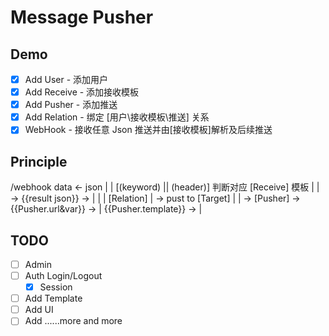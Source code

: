 # Message Pusher

## Demo

- [x] Add User - 添加用户
- [x] Add Receive - 添加接收模板
- [x] Add Pusher - 添加推送
- [x] Add Relation - 绑定 [用户\接收模板\推送] 关系
- [x] WebHook - 接收任意 Json 推送并由[接收模板]解析及后续推送

## Principle

/webhook    data    <-    json
            |
            |
 [(keyword) || (header)] 
 判断对应 [Receive] 模板
            |
            |    ->    {{result json}}    ->               |
            |                                              |
        [Relation]                                         |    ->    pust to [Target]
            |                                              |
            ->   [Pusher]   ->   {{Pusher.url&var}}   ->   |
                                {{Pusher.template}}   ->   |

## TODO

- [ ] Admin
- [ ] Auth Login/Logout
  - [x] Session
- [ ] Add Template
- [ ] Add UI
- [ ] Add ......more and more